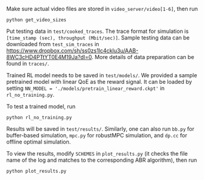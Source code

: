 Make sure actual video files are stored in `video_server/video[1-6]`, then run
```
python get_video_sizes
```

Put testing data in `test/cooked_traces`. The trace format for simulation is `[time_stamp (sec), throughput (Mbit/sec)]`. Sample testing data can be downloaded from `test_sim_traces` in https://www.dropbox.com/sh/ss0zs1lc4cklu3u/AAB-8WC3cHD4PTtYT0E4M19Ja?dl=0. More details of data preparation can be found in `traces/`.

Trained RL model needs to be saved in `test/models/`. We provided a sample pretrained model with linear QoE as the reward signal. It can be loaded by setting `NN_MODEL = './models/pretrain_linear_reward.ckpt'` in `rl_no_training.py`.

To test a trained model, run 
```
python rl_no_training.py
```

Results will be saved in `test/results/`. Similarly, one can also run `bb.py` for buffer-based simulation, `mpc.py` for robustMPC simulation, and `dp.cc` for offline optimal simulation.

To view the results, modify `SCHEMES` in `plot_results.py` (it checks the file name of the log and matches to the corresponding ABR algorithm), then run 
```
python plot_results.py
```